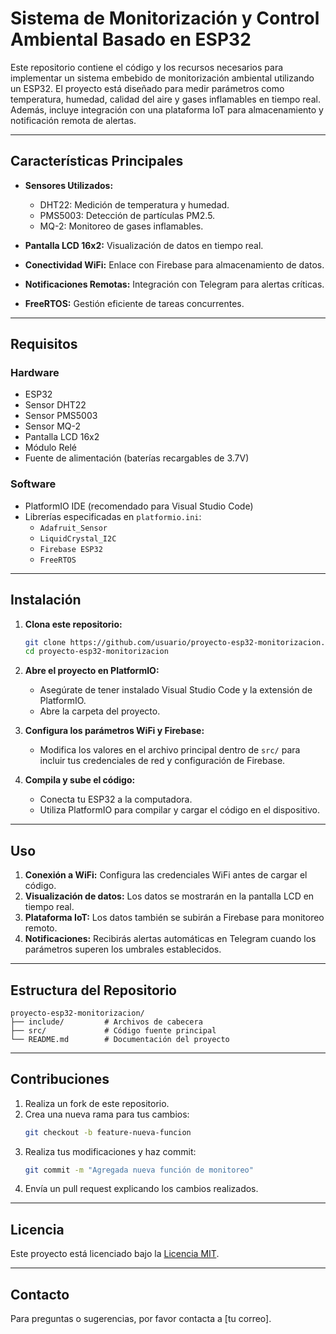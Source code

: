 

# Sistema de Monitorización y Control Ambiental Basado en ESP32

Este repositorio contiene el código y los recursos necesarios para implementar un sistema embebido de monitorización ambiental utilizando un ESP32. El proyecto está diseñado para medir parámetros como temperatura, humedad, calidad del aire y gases inflamables en tiempo real. Además, incluye integración con una plataforma IoT para almacenamiento y notificación remota de alertas.

---

## Características Principales

- **Sensores Utilizados:**
  - DHT22: Medición de temperatura y humedad.
  - PMS5003: Detección de partículas PM2.5.
  - MQ-2: Monitoreo de gases inflamables.

- **Pantalla LCD 16x2:** Visualización de datos en tiempo real.
- **Conectividad WiFi:** Enlace con Firebase para almacenamiento de datos.
- **Notificaciones Remotas:** Integración con Telegram para alertas críticas.
- **FreeRTOS:** Gestión eficiente de tareas concurrentes.

---

## Requisitos

### Hardware
- ESP32
- Sensor DHT22
- Sensor PMS5003
- Sensor MQ-2
- Pantalla LCD 16x2
- Módulo Relé
- Fuente de alimentación (baterías recargables de 3.7V)

### Software
- PlatformIO IDE (recomendado para Visual Studio Code)
- Librerías especificadas en `platformio.ini`:
  - `Adafruit_Sensor`
  - `LiquidCrystal_I2C`
  - `Firebase ESP32`
  - `FreeRTOS`

---

## Instalación

1. **Clona este repositorio:**
   ```bash
   git clone https://github.com/usuario/proyecto-esp32-monitorizacion.git
   cd proyecto-esp32-monitorizacion
   ```

2. **Abre el proyecto en PlatformIO:**
   - Asegúrate de tener instalado Visual Studio Code y la extensión de PlatformIO.
   - Abre la carpeta del proyecto.

3. **Configura los parámetros WiFi y Firebase:**
   - Modifica los valores en el archivo principal dentro de `src/` para incluir tus credenciales de red y configuración de Firebase.

4. **Compila y sube el código:**
   - Conecta tu ESP32 a la computadora.
   - Utiliza PlatformIO para compilar y cargar el código en el dispositivo.

---

## Uso

1. **Conexión a WiFi:** Configura las credenciales WiFi antes de cargar el código.
2. **Visualización de datos:** Los datos se mostrarán en la pantalla LCD en tiempo real.
3. **Plataforma IoT:** Los datos también se subirán a Firebase para monitoreo remoto.
4. **Notificaciones:** Recibirás alertas automáticas en Telegram cuando los parámetros superen los umbrales establecidos.

---

## Estructura del Repositorio

```
proyecto-esp32-monitorizacion/
├── include/         # Archivos de cabecera
├── src/             # Código fuente principal
└── README.md        # Documentación del proyecto
```

---

## Contribuciones

1. Realiza un fork de este repositorio.
2. Crea una nueva rama para tus cambios:
   ```bash
   git checkout -b feature-nueva-funcion
   ```
3. Realiza tus modificaciones y haz commit:
   ```bash
   git commit -m "Agregada nueva función de monitoreo"
   ```
4. Envía un pull request explicando los cambios realizados.

---

## Licencia
Este proyecto está licenciado bajo la [Licencia MIT](LICENSE).

---

## Contacto
Para preguntas o sugerencias, por favor contacta a [tu correo].


